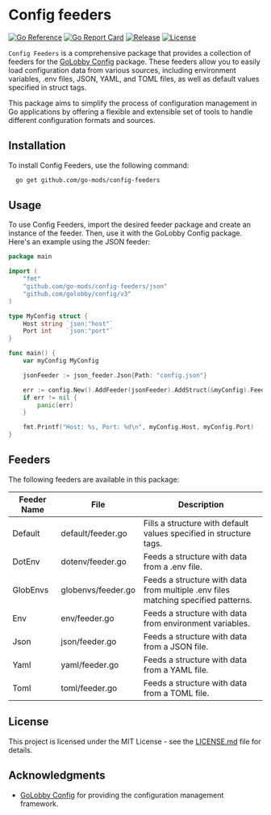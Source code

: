 # Config feeders

[![Go Reference](https://pkg.go.dev/badge/github.com/go-mods/config-feeders.svg)](https://pkg.go.dev/github.com/go-mods/config-feeders)
[![Go Report Card](https://goreportcard.com/badge/github.com/go-mods/config-feeders)](https://goreportcard.com/report/github.com/go-mods/config-feeders)
[![Release](https://img.shields.io/github/release/go-mods/config-feeders.svg)](https://github.com/go-mods/config-feeders/releases/latest)
[![License](https://img.shields.io/badge/License-MIT-blue.svg)](https://github.com/go-mods/config-feeders/blob/master/LICENSE.md)


`Config Feeders` is a comprehensive package that provides a collection of feeders for the [GoLobby Config](https://github.com/golobby/config) package. These feeders allow you to easily load configuration data from various sources, including environment variables, .env files, JSON, YAML, and TOML files, as well as default values specified in struct tags.

This package aims to simplify the process of configuration management in Go applications by offering a flexible and extensible set of tools to handle different configuration formats and sources.

## Installation

To install Config Feeders, use the following command:

```bash
  go get github.com/go-mods/config-feeders
```

## Usage

To use Config Feeders, import the desired feeder package and create an instance of the feeder. Then, use it with the GoLobby Config package.
Here's an example using the JSON feeder:

```go
package main

import (
    "fmt"
    "github.com/go-mods/config-feeders/json"
    "github.com/golobby/config/v3"
)

type MyConfig struct {
    Host string `json:"host"`
    Port int    `json:"port"`
}

func main() {
    var myConfig MyConfig

    jsonFeeder := json_feeder.Json{Path: "config.json"}

	err := config.New().AddFeeder(jsonFeeder).AddStruct(&myConfig).Feed()
    if err != nil {
        panic(err)
    }

    fmt.Printf("Host: %s, Port: %d\n", myConfig.Host, myConfig.Port)
}
```


## Feeders

The following feeders are available in this package:

| Feeder Name | File               | Description                                                                       |
|-------------|--------------------|-----------------------------------------------------------------------------------|
| Default     | default/feeder.go  | Fills a structure with default values specified in structure tags.                |
| DotEnv      | dotenv/feeder.go   | Feeds a structure with data from a .env file.                                     |
| GlobEnvs    | globenvs/feeder.go | Feeds a structure with data from multiple .env files matching specified patterns. |
| Env         | env/feeder.go      | Feeds a structure with data from environment variables.                           |
| Json        | json/feeder.go     | Feeds a structure with data from a JSON file.                                     |
| Yaml        | yaml/feeder.go     | Feeds a structure with data from a YAML file.                                     |
| Toml        | toml/feeder.go     | Feeds a structure with data from a TOML file.                                     |


## License

This project is licensed under the MIT License - see the [LICENSE.md](LICENSE.md) file for details.

## Acknowledgments

- [GoLobby Config](https://github.com/golobby/config) for providing the configuration management framework.
